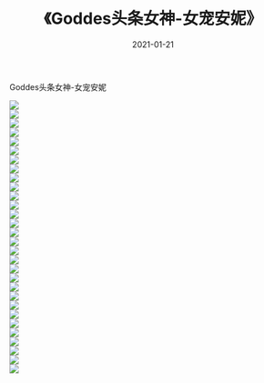 ﻿---
layout: post
title:  《Goddes头条女神-女宠安妮》
date:   2021-01-21
img: http://img.660000.xyz/Sharelink/网络美图/2021/Goddes头条女神-女宠安妮/000.jpg
categories: [美女, 清纯, 唯美]
---

Goddes头条女神-女宠安妮

  ![](http://img.660000.xyz/Sharelink/网络美图/2021/Goddes头条女神-女宠安妮/001.jpg) <br> ![](http://img.660000.xyz/Sharelink/网络美图/2021/Goddes头条女神-女宠安妮/002.jpg) <br> ![](http://img.660000.xyz/Sharelink/网络美图/2021/Goddes头条女神-女宠安妮/003.jpg) <br> ![](http://img.660000.xyz/Sharelink/网络美图/2021/Goddes头条女神-女宠安妮/004.jpg) <br> ![](http://img.660000.xyz/Sharelink/网络美图/2021/Goddes头条女神-女宠安妮/005.jpg) <br> ![](http://img.660000.xyz/Sharelink/网络美图/2021/Goddes头条女神-女宠安妮/006.jpg) <br> ![](http://img.660000.xyz/Sharelink/网络美图/2021/Goddes头条女神-女宠安妮/007.jpg) <br> ![](http://img.660000.xyz/Sharelink/网络美图/2021/Goddes头条女神-女宠安妮/008.jpg) <br> ![](http://img.660000.xyz/Sharelink/网络美图/2021/Goddes头条女神-女宠安妮/009.jpg) <br> ![](http://img.660000.xyz/Sharelink/网络美图/2021/Goddes头条女神-女宠安妮/010.jpg) <br> ![](http://img.660000.xyz/Sharelink/网络美图/2021/Goddes头条女神-女宠安妮/011.jpg) <br> ![](http://img.660000.xyz/Sharelink/网络美图/2021/Goddes头条女神-女宠安妮/012.jpg) <br> ![](http://img.660000.xyz/Sharelink/网络美图/2021/Goddes头条女神-女宠安妮/013.jpg) <br> ![](http://img.660000.xyz/Sharelink/网络美图/2021/Goddes头条女神-女宠安妮/014.jpg) <br> ![](http://img.660000.xyz/Sharelink/网络美图/2021/Goddes头条女神-女宠安妮/015.jpg) <br> ![](http://img.660000.xyz/Sharelink/网络美图/2021/Goddes头条女神-女宠安妮/016.jpg) <br> ![](http://img.660000.xyz/Sharelink/网络美图/2021/Goddes头条女神-女宠安妮/017.jpg) <br> ![](http://img.660000.xyz/Sharelink/网络美图/2021/Goddes头条女神-女宠安妮/018.jpg) <br> ![](http://img.660000.xyz/Sharelink/网络美图/2021/Goddes头条女神-女宠安妮/019.jpg) <br> ![](http://img.660000.xyz/Sharelink/网络美图/2021/Goddes头条女神-女宠安妮/020.jpg) <br> ![](http://img.660000.xyz/Sharelink/网络美图/2021/Goddes头条女神-女宠安妮/021.jpg) <br> ![](http://img.660000.xyz/Sharelink/网络美图/2021/Goddes头条女神-女宠安妮/022.jpg) <br> ![](http://img.660000.xyz/Sharelink/网络美图/2021/Goddes头条女神-女宠安妮/023.jpg) <br> ![](http://img.660000.xyz/Sharelink/网络美图/2021/Goddes头条女神-女宠安妮/024.jpg) <br> ![](http://img.660000.xyz/Sharelink/网络美图/2021/Goddes头条女神-女宠安妮/025.jpg) <br> ![](http://img.660000.xyz/Sharelink/网络美图/2021/Goddes头条女神-女宠安妮/026.jpg) <br> ![](http://img.660000.xyz/Sharelink/网络美图/2021/Goddes头条女神-女宠安妮/027.jpg) <br> ![](http://img.660000.xyz/Sharelink/网络美图/2021/Goddes头条女神-女宠安妮/028.jpg) <br> ![](http://img.660000.xyz/Sharelink/网络美图/2021/Goddes头条女神-女宠安妮/029.jpg) <br> ![](http://img.660000.xyz/Sharelink/网络美图/2021/Goddes头条女神-女宠安妮/030.jpg) <br>